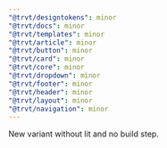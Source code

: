 ```yaml
---
"@trvt/designtokens": minor
"@trvt/docs": minor
"@trvt/templates": minor
"@trvt/article": minor
"@trvt/button": minor
"@trvt/card": minor
"@trvt/core": minor
"@trvt/dropdown": minor
"@trvt/footer": minor
"@trvt/header": minor
"@trvt/layout": minor
"@trvt/navigation": minor
---
```


New variant without lit and no build step.

